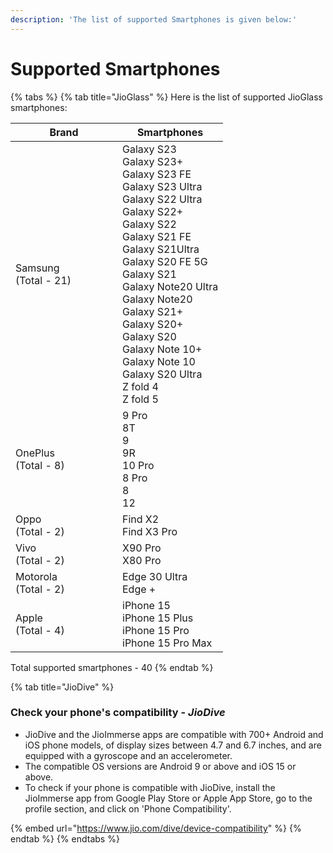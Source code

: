 ```yaml
---
description: 'The list of supported Smartphones is given below:'
---
```


# Supported Smartphones

{% tabs %}
{% tab title="JioGlass" %}
Here is the list of supported JioGlass smartphones:&#x20;

<table><thead><tr><th width="155">Brand</th><th>Smartphones</th></tr></thead><tbody><tr><td>Samsung<br>(Total - 21)</td><td>Galaxy S23<br>Galaxy S23+<br>Galaxy S23 FE<br>Galaxy S23 Ultra<br>Galaxy S22 Ultra<br>Galaxy S22+<br>Galaxy S22<br>Galaxy S21 FE<br>Galaxy S21Ultra<br>Galaxy S20 FE 5G<br>Galaxy S21<br>Galaxy Note20 Ultra<br>Galaxy Note20<br>Galaxy S21+<br>Galaxy S20+<br>Galaxy S20<br>Galaxy Note 10+<br>Galaxy Note 10<br>Galaxy S20 Ultra<br>Z fold 4<br>Z fold 5</td></tr><tr><td>OnePlus<br>(Total - 8)</td><td>9 Pro<br>8T<br>9<br>9R<br>10 Pro<br>8 Pro<br>8<br>12</td></tr><tr><td>Oppo<br>(Total - 2)</td><td>Find X2<br>Find X3 Pro</td></tr><tr><td>Vivo<br>(Total - 2)</td><td>X90 Pro<br>X80 Pro</td></tr><tr><td>Motorola<br>(Total - 2)</td><td>Edge 30 Ultra<br>Edge +</td></tr><tr><td>Apple<br>(Total - 4)</td><td>iPhone 15<br>iPhone 15 Plus<br>iPhone 15 Pro<br>iPhone 15 Pro Max</td></tr></tbody></table>

Total supported smartphones - 40
{% endtab %}

{% tab title="JioDive" %}
### Check your phone's compatibility - _JioDive_

* JioDive and the JioImmerse apps are compatible with 700+ Android and iOS phone models, of display sizes between 4.7 and 6.7 inches, and are equipped with a gyroscope and an accelerometer.
* The compatible OS versions are Android 9 or above and iOS 15 or above.
* To check if your phone is compatible with JioDive, install the JioImmerse app from Google Play Store or Apple App Store, go to the profile section, and click on 'Phone Compatibility'.

{% embed url="https://www.jio.com/dive/device-compatibility" %}
{% endtab %}
{% endtabs %}



